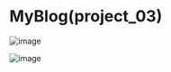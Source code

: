 # MyBlog(project_03)

![image](https://github.com/user-attachments/assets/878bcd08-a99a-4358-9561-640c369dc987)

![image](https://github.com/user-attachments/assets/fd1b0818-a32f-41fd-9938-1e370e27a3b1)


